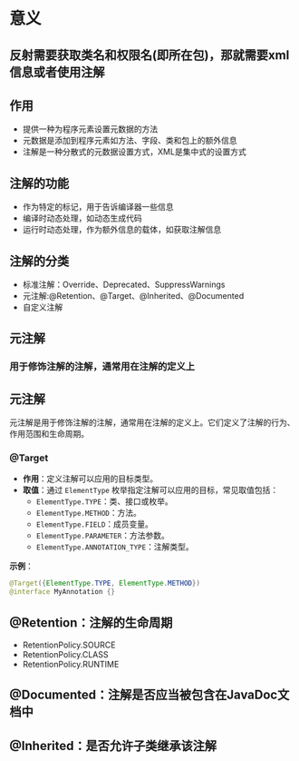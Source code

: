 # 意义
## 反射需要获取类名和权限名(即所在包)，那就需要xml信息或者使用注解
## 作用
- 提供一种为程序元素设置元数据的方法
- 元数据是添加到程序元素如方法、字段、类和包上的额外信息
- 注解是一种分散式的元数据设置方式，XML是集中式的设置方式
## 注解的功能
- 作为特定的标记，用于告诉编译器一些信息
- 编译时动态处理，如动态生成代码
- 运行时动态处理，作为额外信息的载体，如获取注解信息
## 注解的分类
- 标准注解：Override、Deprecated、SuppressWarnings
- 元注解:@Retention、@Target、@Inherited、@Documented
- 自定义注解
## 元注解
### 用于修饰注解的注解，通常用在注解的定义上
## 元注解

元注解是用于修饰注解的注解，通常用在注解的定义上。它们定义了注解的行为、作用范围和生命周期。

### @Target

- **作用**：定义注解可以应用的目标类型。
- **取值**：通过 `ElementType` 枚举指定注解可以应用的目标，常见取值包括：
    - `ElementType.TYPE`：类、接口或枚举。
    - `ElementType.METHOD`：方法。
    - `ElementType.FIELD`：成员变量。
    - `ElementType.PARAMETER`：方法参数。
    - `ElementType.ANNOTATION_TYPE`：注解类型。

**示例**：
```java
@Target({ElementType.TYPE, ElementType.METHOD})
@interface MyAnnotation {}
```
## @Retention：注解的生命周期
- RetentionPolicy.SOURCE
- RetentionPolicy.CLASS
- RetentionPolicy.RUNTIME
## @Documented：注解是否应当被包含在JavaDoc文档中
## @Inherited：是否允许子类继承该注解